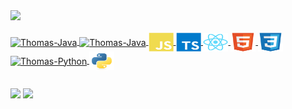 <div>
  <a href="https://github.com/thomasgsquinaia">
  <img height="200em" src="https://github-readme-stats.vercel.app/api/top-langs/?username=thomasgsquinaia&layout=compact&langs_count=16&theme=dracula"/>
</div>

<div style="display: inline_block"><br>  
  <img align="center" alt="Thomas-Java" height="30" width="40" src="https://cdn.jsdelivr.net/gh/devicons/devicon@latest/icons/java/java-original.svg" />  
  <img align="center" alt="Thomas-Java" height="30" width="40"  src="https://cdn.jsdelivr.net/gh/devicons/devicon@latest/icons/csharp/csharp-original.svg" />            
  <img align="center" alt="Thomas-Js" height="30" width="40" src="https://raw.githubusercontent.com/devicons/devicon/master/icons/javascript/javascript-plain.svg">
  <img align="center" alt="Thomas-Ts" height="30" width="40" src="https://raw.githubusercontent.com/devicons/devicon/master/icons/typescript/typescript-plain.svg">
  <img align="center" alt="Thomas-React" height="30" width="40" src="https://raw.githubusercontent.com/devicons/devicon/master/icons/react/react-original.svg">
  <img align="center" alt="Thomas-HTML" height="30" width="40" src="https://raw.githubusercontent.com/devicons/devicon/master/icons/html5/html5-original.svg">
  <img align="center" alt="Thomas-CSS" height="30" width="40" src="https://raw.githubusercontent.com/devicons/devicon/master/icons/css3/css3-original.svg">
  <img align="center" alt="Thomas-Python" height="30" width="40" src="https://cdn.jsdelivr.net/gh/devicons/devicon@latest/icons/go/go-original-wordmark.svg">    
  <img align="center" alt="Thomas-Python" height="30" width="40" src="https://raw.githubusercontent.com/devicons/devicon/master/icons/python/python-original.svg">      
</div>

## 

<div> 
  <a href = "mailto:thomasquinaia@gmail.com"><img src="https://img.shields.io/badge/-Gmail-%23333?style=for-the-badge&logo=gmail&logoColor=white" target="_blank"></a>
  <a href="https://www.linkedin.com/in/thomas-quinaia-82b5221b1/" target="_blank"><img src="https://img.shields.io/badge/-LinkedIn-%230077B5?style=for-the-badge&logo=linkedin&logoColor=white" target="_blank"></a> 
</div>

